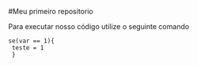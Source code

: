 #Meu primeiro repositorio

Para executar nosso código utilize o seguinte comando
```
se(var == 1){
 teste = 1
 }
 ```
